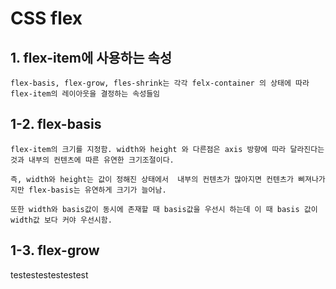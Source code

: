# CSS flex

## 1. flex-item에 사용하는 속성

    flex-basis, flex-grow, fles-shrink는 각각 felx-container 의 상태에 따라 flex-item의 레이아웃을 결정하는 속성들임

## 1-2. flex-basis

    flex-item의 크기를 지정함. width와 height 와 다른점은 axis 방향에 따라 달라진다는 것과 내부의 컨텐츠에 따른 유연한 크기조절이다.

    즉, width와 height는 값이 정해진 상태에서  내부의 컨텐츠가 많아지면 컨텐츠가 삐져나가지만 flex-basis는 유연하게 크기가 늘어남.

    또한 width와 basis값이 동시에 존재할 때 basis값을 우선시 하는데 이 때 basis 값이 width값 보다 커야 우선시함.

## 1-3. flex-grow

testestestestestest
